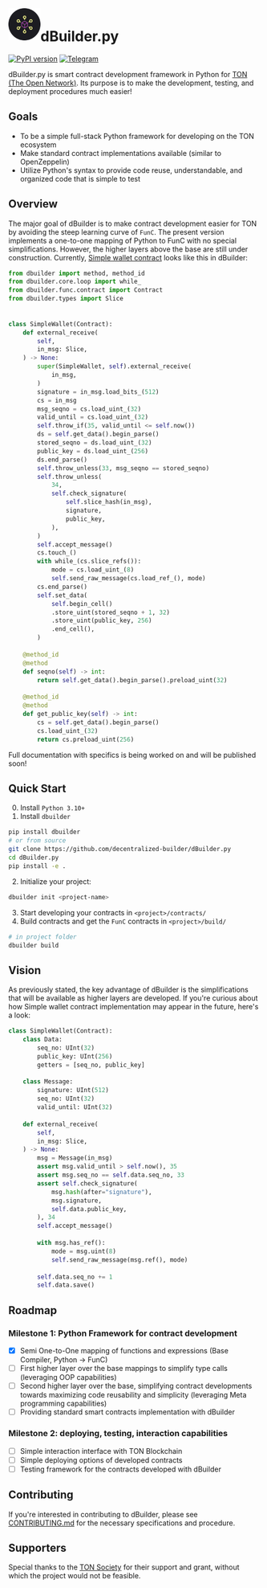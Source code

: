 <img align="left" width="64" height="64" src="./assets/dbuilder-icon.png">

# dBuilder.py
[![PyPI version](https://img.shields.io/badge/dbuilder-0.1.0-informational?style=flat-square&color=FFFF91)](https://pypi.org/project/dbuilder/)
[![Telegram](https://img.shields.io/badge/Telegram-@d__builder-informational?style=flat-square&color=0088cc)](https://t.me/d_builder)

dBuilder.py is smart contract development framework in Python for [TON (The Open Network)](https://ton.org). Its purpose is to make the development, testing, and deployment procedures much easier!

## Goals
- To be a simple full-stack Python framework for developing on the TON ecosystem
- Make standard contract implementations available (similar to OpenZeppelin)
- Utilize Python's syntax to provide code reuse, understandable, and organized code that is simple to test

## Overview
The major goal of dBuilder is to make contract development easier for TON by avoiding the steep learning curve of `FunC`. The present version implements a one-to-one mapping of Python to FunC with no special simplifications. However, the higher layers above the base are still under construction. Currently, [Simple wallet contract](https://github.com/ton-blockchain/ton/blob/master/crypto/smartcont/wallet-code.fc) looks like this in dBuilder:

```python
from dbuilder import method, method_id
from dbuilder.core.loop import while_
from dbuilder.func.contract import Contract
from dbuilder.types import Slice


class SimpleWallet(Contract):
    def external_receive(
        self,
        in_msg: Slice,
    ) -> None:
        super(SimpleWallet, self).external_receive(
            in_msg,
        )
        signature = in_msg.load_bits_(512)
        cs = in_msg
        msg_seqno = cs.load_uint_(32)
        valid_until = cs.load_uint_(32)
        self.throw_if(35, valid_until <= self.now())
        ds = self.get_data().begin_parse()
        stored_seqno = ds.load_uint_(32)
        public_key = ds.load_uint_(256)
        ds.end_parse()
        self.throw_unless(33, msg_seqno == stored_seqno)
        self.throw_unless(
            34,
            self.check_signature(
                self.slice_hash(in_msg),
                signature,
                public_key,
            ),
        )
        self.accept_message()
        cs.touch_()
        with while_(cs.slice_refs()):
            mode = cs.load_uint_(8)
            self.send_raw_message(cs.load_ref_(), mode)
        cs.end_parse()
        self.set_data(
            self.begin_cell()
            .store_uint(stored_seqno + 1, 32)
            .store_uint(public_key, 256)
            .end_cell(),
        )

    @method_id
    @method
    def seqno(self) -> int:
        return self.get_data().begin_parse().preload_uint(32)

    @method_id
    @method
    def get_public_key(self) -> int:
        cs = self.get_data().begin_parse()
        cs.load_uint_(32)
        return cs.preload_uint(256)
```
Full documentation with specifics is being worked on and will be published soon!

## Quick Start

0. Install `Python 3.10+`
1. Install `dbuilder`
```bash
pip install dbuilder
# or from source
git clone https://github.com/decentralized-builder/dBuilder.py
cd dBuilder.py
pip install -e .
```
2. Initialize your project:
```bash
dbuilder init <project-name>
```
3. Start developing your contracts in `<project>/contracts/`
4. Build contracts and get the `FunC` contracts in `<project>/build/`
```bash
# in project folder
dbuilder build
```

## Vision
As previously stated, the key advantage of dBuilder is the simplifications that will be available as higher layers are developed. If you're curious about how Simple wallet contract implementation may appear in the future, here's a look:

```python
class SimpleWallet(Contract):
    class Data:
        seq_no: UInt(32)
        public_key: UInt(256)
        getters = [seq_no, public_key]

    class Message:
        signature: UInt(512)
        seq_no: UInt(32)
        valid_until: UInt(32)

    def external_receive(
        self,
        in_msg: Slice,
    ) -> None:
        msg = Message(in_msg)
        assert msg.valid_until > self.now(), 35
        assert msg.seq_no == self.data.seq_no, 33
        assert self.check_signature(
            msg.hash(after="signature"),
            msg.signature,
            self.data.public_key,
        ), 34
        self.accept_message()

        with msg.has_ref():
            mode = msg.uint(8)
            self.send_raw_message(msg.ref(), mode)

        self.data.seq_no += 1
        self.data.save()
```

## Roadmap

### Milestone 1: Python Framework for contract development

- [x] Semi One-to-One mapping of functions and expressions (Base Compiler, Python -> FunC)
- [ ] First higher layer over the base mappings to simplify type calls (leveraging OOP capabilities)
- [ ] Second higher layer over the base, simplifying contract developments towards maximizing code reusability and simplicity (leveraging Meta programming capabilities)
- [ ] Providing standard smart contracts implementation with dBuilder

### Milestone 2: deploying, testing, interaction capabilities
- [ ] Simple interaction interface with TON Blockchain
- [ ] Simple deploying options of developed contracts
- [ ] Testing framework for the contracts developed with dBuilder

## Contributing
If you're interested in contributing to dBuilder, please see [CONTRIBUTING.md](https://github.com/decentralized-builder/dBuilder.py/blob/main/CONTRIBUTING.md) for the necessary specifications and procedure.

## Supporters
Special thanks to the [TON Society](https://society.ton.org/) for their support and grant, without which the project would not be feasible.
